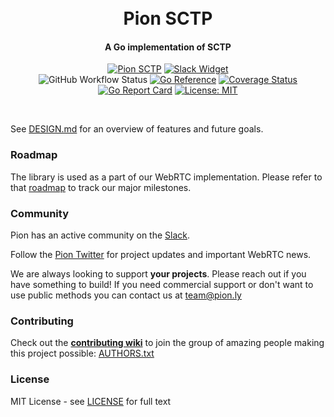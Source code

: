 <h1 align="center">
  <br>
  Pion SCTP
  <br>
</h1>
<h4 align="center">A Go implementation of SCTP</h4>
<p align="center">
  <a href="https://pion.ly"><img src="https://img.shields.io/badge/pion-sctp-gray.svg?longCache=true&colorB=brightgreen" alt="Pion SCTP"></a>
  <a href="https://pion.ly/slack"><img src="https://img.shields.io/badge/join-us%20on%20slack-gray.svg?longCache=true&logo=slack&colorB=brightgreen" alt="Slack Widget"></a>
  <br>
  <img alt="GitHub Workflow Status" src="https://img.shields.io/github/actions/workflow/status/pion/sctp/test.yaml">
  <a href="https://pkg.go.dev/github.com/pion/sctp"><img src="https://pkg.go.dev/badge/github.com/pion/sctp.svg" alt="Go Reference"></a>
  <a href="https://codecov.io/gh/pion/sctp"><img src="https://codecov.io/gh/pion/sctp/branch/master/graph/badge.svg" alt="Coverage Status"></a>
  <a href="https://goreportcard.com/report/github.com/pion/sctp"><img src="https://goreportcard.com/badge/github.com/pion/sctp" alt="Go Report Card"></a>
  <a href="LICENSE"><img src="https://img.shields.io/badge/License-MIT-yellow.svg" alt="License: MIT"></a>
</p>
<br>

See [DESIGN.md](DESIGN.md) for an overview of features and future goals.

### Roadmap
The library is used as a part of our WebRTC implementation. Please refer to that [roadmap](https://github.com/pion/webrtc/issues/9) to track our major milestones.

### Community
Pion has an active community on the [Slack](https://pion.ly/slack).

Follow the [Pion Twitter](https://twitter.com/_pion) for project updates and important WebRTC news.

We are always looking to support **your projects**. Please reach out if you have something to build!
If you need commercial support or don't want to use public methods you can contact us at [team@pion.ly](mailto:team@pion.ly)

### Contributing
Check out the **[contributing wiki](https://github.com/pion/webrtc/wiki/Contributing)** to join the group of amazing people making this project possible: [AUTHORS.txt](./AUTHORS.txt)

### License
MIT License - see [LICENSE](LICENSE) for full text
